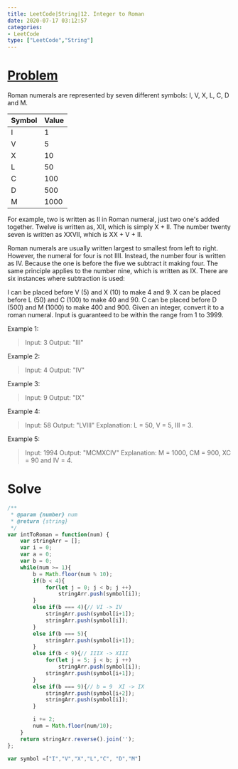 ```yaml
---
title: LeetCode|String|12. Integer to Roman
date: 2020-07-17 03:12:57
categories: 
- LeetCode
type: ["LeetCode","String"]
---
```


# [Problem ](https://leetcode.com/problems/integer-to-roman/)

Roman numerals are represented by seven different symbols: I, V, X, L, C, D and M.

Symbol |  Value
---- | ---
I | 1
V | 5
X | 10
L | 50
C | 100
D | 500
M | 1000

For example, two is written as II in Roman numeral, just two one's added together. Twelve is written as, XII, which is simply X + II. The number twenty seven is written as XXVII, which is XX + V + II.

Roman numerals are usually written largest to smallest from left to right. However, the numeral for four is not IIII. Instead, the number four is written as IV. Because the one is before the five we subtract it making four. The same principle applies to the number nine, which is written as IX. There are six instances where subtraction is used:

I can be placed before V (5) and X (10) to make 4 and 9. 
X can be placed before L (50) and C (100) to make 40 and 90. 
C can be placed before D (500) and M (1000) to make 400 and 900.
Given an integer, convert it to a roman numeral. Input is guaranteed to be within the range from 1 to 3999.

Example 1:

> Input: 3
> Output: "III"

Example 2:

> Input: 4
> Output: "IV"

Example 3:

> Input: 9
> Output: "IX"

Example 4:

> Input: 58
> Output: "LVIII"
> Explanation: L = 50, V = 5, III = 3.

Example 5:

> Input: 1994
> Output: "MCMXCIV"
> Explanation: M = 1000, CM = 900, XC = 90 and IV = 4.


# Solve

```javascript
/**
 * @param {number} num
 * @return {string}
 */
var intToRoman = function(num) {
    var stringArr = [];
    var i = 0;
    var a = 0;
    var b = 0;
    while(num >= 1){
        b = Math.floor(num % 10);
        if(b < 4){
            for(let j = 0; j < b; j ++)
                stringArr.push(symbol[i]);
        }
        else if(b === 4){// VI -> IV
            stringArr.push(symbol[i+1]);
            stringArr.push(symbol[i]);
        }
        else if(b === 5){
            stringArr.push(symbol[i+1]);
        }
        else if(b < 9){// IIIX -> XIII
            for(let j = 5; j < b; j ++)
                stringArr.push(symbol[i]);
            stringArr.push(symbol[i+1]);
        }
        else if(b === 9){// b = 9  XI -> IX
            stringArr.push(symbol[i+2]);
            stringArr.push(symbol[i]);
        }

        i += 2;
        num = Math.floor(num/10);
    }
    return stringArr.reverse().join('');
};

var symbol =["I","V","X","L","C", "D","M"]


```
